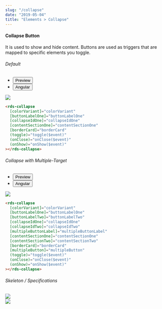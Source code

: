 ```yaml
---
slug: "/collapse"
date: "2019-05-04"
title: "Elements > Collapse"
---
```


<!-- CSS only -->
<link href="https://cdn.jsdelivr.net/npm/bootstrap@5.1.3/dist/css/bootstrap.min.css" rel="stylesheet" integrity="sha384-1BmE4kWBq78iYhFldvKuhfTAU6auU8tT94WrHftjDbrCEXSU1oBoqyl2QvZ6jIW3" crossorigin="anonymous">
<link rel="stylesheet" href="../../../../../../../raaghu/src/assets/css/style-elements.css">
<link rel="stylesheet" href="../../../../../../../raaghu/src/assets/css/main.css">

#### Collapse Button

<p class="checkbox-def">It is used to show and hide content. Buttons are used as triggers that are mapped to specific elements you toggle.</p>

<section class="py-4">
    <h6>Default</h6>
    <div class="py-3">
      <div class="cust-tabs">
        <ul class="nav nav-tabs" id="myTab" role="tablist">
          <li class="nav-item" role="presentation">
            <button class="nav-link active" id="PreviewBasic-tab" data-bs-toggle="tab" data-bs-target="#PreviewBasic" type="button" role="tab" aria-controls="PreviewBasic" aria-selected="true">Preview </button>
          </li>
          <li class="nav-item" role="presentation">
            <button class="nav-link" id="AngularBasic-tab" data-bs-toggle="tab" data-bs-target="#AngularBasic" type="button" role="tab" aria-controls="AngularBasic" aria-selected="false"><i class="bi bi-code-slash" style="font-size:1.0rem"></i>Angular</button>
          </li>
        </ul>
      </div>
      <div class="tab-content card border" id="myTabContent">
        <div class="tab-pane fade show active" id="PreviewBasic" role="tabpanel" aria-labelledby="PreviewBasic-tab">
           <div class="contents  p-5">
              <div class="row">
               <div class="col-md-12">
                   <img src="/images/collapse-basic.png" class="img-fluid w-100">
               </div>                           
           </div>
                       
  </div>
        </div>
        <div class="tab-pane fade show" id="AngularBasic" role="tabpanel" aria-labelledby="AngularBasic-tab">
          <div class="contents bg-code">
<div class="row  m-0 p-4">

```html
<rds-collapse
  [colorVariant]="colorVariant"
  [buttonLabelOne]="buttonLabelOne"
  [collapseIdOne]="collapseIdOne"
  [contentSectionOne]="contentSectionOne"
  [borderCard]="borderCard"
  (toggle)="toggle($event)"
  (onClose)="onClose($event)"
  (onShow)="onShow($event)"
></rds-collapse>
```

</div>
          </div>
        </div>
      </div>
    </div>
  </section>


  <section class="py-4">
    <h6>Collapse with Multiple-Target</h6>
    <div class="py-3">
      <div class="cust-tabs">
        <ul class="nav nav-tabs" id="myTab" role="tablist">
          <li class="nav-item" role="presentation">
            <button class="nav-link active" id="PreviewHorizontal-tab" data-bs-toggle="tab" data-bs-target="#PreviewHorizontal" type="button" role="tab" aria-controls="PreviewHorizontal" aria-selected="true">Preview </button>
          </li>
          <li class="nav-item" role="presentation">
            <button class="nav-link" id="AngularHorizontal-tab" data-bs-toggle="tab" data-bs-target="#AngularHorizontal" type="button" role="tab" aria-controls="AngularHorizontal" aria-selected="false"><i class="bi bi-code-slash" style="font-size:1.0rem"></i>Angular</button>
          </li>
        </ul>
      </div>
      <div class="tab-content card border" id="myTabContent">
        <div class="tab-pane fade show active" id="PreviewHorizontal" role="tabpanel" aria-labelledby="PreviewHorizontal-tab">
          <div class="contents p-5">
            <div class="row">
              <div class="col-md-12">
                <img src="/images/collapse-multiple-target.png" class="img-fluid w-100">
              </div>
          </div>
        </div>
        <div class="tab-pane fade show" id="AngularHorizontal" role="tabpanel" aria-labelledby="AngularHorizontal-tab">
<div class="contents bg-code">
<div class="row  m-0 p-4">

```html
<rds-collapse
  [colorVariant]="colorVariant"
  [buttonLabelOne]="buttonLabelOne"
  [buttonLabelTwo]="buttonLabelTwo"
  [collapseIdOne]="collapseIdOne"
  [collapseIdTwo]="collapseIdTwo"
  [multipleButtonLabel]="multipleButtonLabel"
  [contentSectionOne]="contentSectionOne"
  [contentSectionTwo]="contentSectionTwo"
  [borderCard]="borderCard"
  [multipleButton]="multipleButton"
  (toggle)="toggle($event)"
  (onClose)="onClose($event)"
  (onShow)="onShow($event)"
></rds-collapse>
```

</div>
          </div>
        </div>
      </div>
    </div>
  </section>

  <section class="py-4">
                        <h6>
                           Skeleton / Specifications
                        </h6>
                        <div class="py-3">
                              <!-- Tab panes -->
                              <div class="">
                                 <div class="row">
                                    <div class="col-md-6">
                                       <img src="https://portal.raaghu.io/images/components/_collapse-button/img-1.png" class="img-fluid">
                                    </div>
                                    <div class="col-md-6 ">
                                       <img src="https://portal.raaghu.io/images/components/_collapse-button/img-2.png" class="img-fluid">
                                    </div>
                                 </div>
                              </div>
                        </div>
                     </section>



<!-- JavaScript Bundle with Popper -->
<script src="https://cdn.jsdelivr.net/npm/bootstrap@5.1.3/dist/js/bootstrap.bundle.min.js" integrity="sha384-ka7Sk0Gln4gmtz2MlQnikT1wXgYsOg+OMhuP+IlRH9sENBO0LRn5q+8nbTov4+1p" crossorigin="anonymous"></script>
